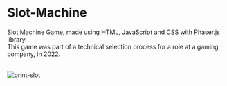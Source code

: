 # Slot-Machine
Slot Machine Game, made using HTML, JavaScript and CSS with Phaser.js library.<br>
This game was part of a technical selection process for a role at a gaming company, in 2022.<br><br>

![print-slot](https://github.com/Pixelikas/Slot-Machine/assets/67108278/f984af92-d457-4379-9ffa-76d3dcffe353)

